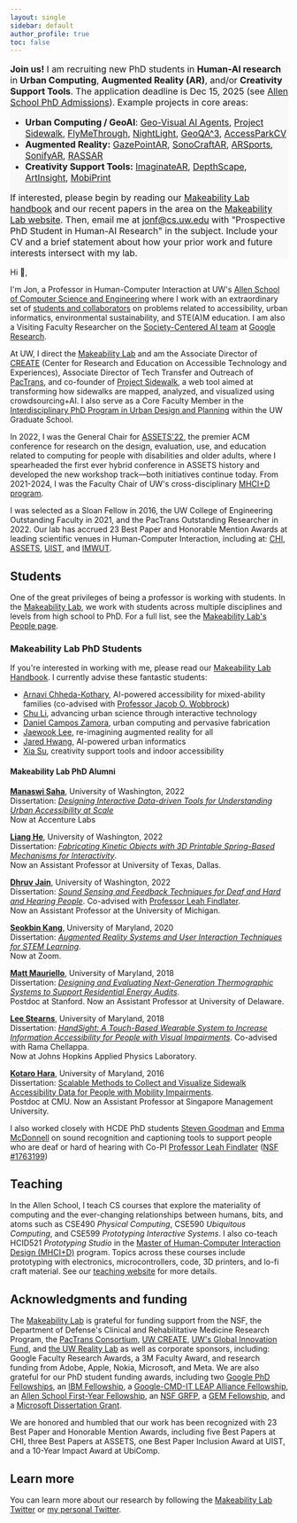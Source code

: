 ```yaml
---
layout: single
sidebar: default
author_profile: true
toc: false
---
```


<div class="notice--info" style="font-size:medium !important; background-color: #f8f8f8;">
  <p>
    <strong>Join us!</strong> I am recruiting new PhD students in <strong>Human-AI research</strong> in <strong>Urban Computing</strong>, <strong>Augmented Reality (AR)</strong>, and/or <strong>Creativity Support Tools</strong>. The application deadline is Dec 15, 2025 (see <a href="https://www.cs.washington.edu/academics/graduate/phd-program/phd-admissions/">Allen School PhD Admissions</a>). Example projects in core areas:
  </p>
  <ul>
    <li>
      <strong>Urban Computing / GeoAI</strong>: <a href="https://makeabilitylab.cs.washington.edu/media/publications/Froehlich_DoesTheCafeEntranceLookAccessibleWhereIsTheDoorTowardsGeospatialAiAgentsForVisualInquiries_ICCVWorkshop2025.pdf">Geo-Visual AI Agents</a>, <a href="https://makeabilitylab.cs.washington.edu/project/sidewalk/">Project Sidewalk</a>, <a href="https://makeabilitylab.cs.washington.edu/project/flymethrough/">FlyMeThrough</a>, <a href="https://makeabilitylab.cs.washington.edu/project/nightlight/">NightLight</a>, <a href="https://makeabilitylab.cs.washington.edu/project/mapoutloud/">GeoQA^3</a>, <a href="https://makeabilitylab.cs.washington.edu/project/accessparkcv/">AccessParkCV</a>
    </li>
    <li>
      <strong>Augmented Reality:</strong> <a href="https://makeabilitylab.cs.washington.edu/project/gazepointar/">GazePointAR</a>, <a href="https://makeabilitylab.cs.washington.edu/project/sonocraftar/">SonoCraftAR</a>, <a href="https://makeabilitylab.cs.washington.edu/media/publications/Lee_TowardsAiPoweredArForEnhancingSportsPlayabilityForPeopleWithLowVisionAnExplorationOfArsports_IDEATExR2024.pdf">ARSports</a>, <a href="https://makeabilitylab.cs.washington.edu/project/SonifyAR/">SonifyAR</a>, <a href="https://makeabilitylab.cs.washington.edu/project/rassar/">RASSAR</a>
    </li>
    <li>
      <strong>Creativity Support Tools:</strong> <a href="https://makeabilitylab.cs.washington.edu/media/publications/Lee_ImaginatearAiAssistedInSituAuthoringInAugmentedReality_UIST2025.pdf">ImaginateAR</a>, <a href="https://makeabilitylab.cs.washington.edu/media/publications/Su_Authoring25DDesignsWithDepthEstimation_CHI2025.pdf">DepthScape</a>, <a href="https://makeabilitylab.cs.washington.edu/project/artinsight/">ArtInsight</a>, <a href="https://makeabilitylab.cs.washington.edu/project/mobiprint/">MobiPrint</a>
    </li>
  </ul>
  <p>
    If interested, please begin by reading our <a href="https://docs.google.com/document/d/1YiiDsfpiolpXjUTj8xWrQwQQUzqrfqT9bocOpaYDrtI">Makeability Lab handbook</a> and our recent papers in the area on the <a href="https://makeabilitylab.cs.washington.edu/publications/">Makeability Lab website</a>. Then, email me at <a href="mailto:jonf@cs.uw.edu">jonf@cs.uw.edu</a> with "Prospective PhD Student in Human-AI Research" in the subject. Include your CV and a brief statement about how your prior work and future interests intersect with my lab.
  </p>
</div>

<!-- **Join us!** I am recruiting new PhD students in Human-AI interested in urban computing and/or AR. Example projects in these areas include:
{: .notice--info style="font-size:medium !important"}
* [Urban Computing / GeoAI:] [Geo-Visual AI Agents](https://makeabilitylab.cs.washington.edu/media/publications/Froehlich_DoesTheCafeEntranceLookAccessibleWhereIsTheDoorTowardsGeospatialAiAgentsForVisualInquiries_ICCVWorkshop2025.pdf), [Project Sidewalk](https://makeabilitylab.cs.washington.edu/project/sidewalk/), [FlyMeThrough](https://makeabilitylab.cs.washington.edu/project/flymethrough/), [NightLight](https://makeabilitylab.cs.washington.edu/project/nightlight/), [GeoQA^3](https://makeabilitylab.cs.washington.edu/project/mapoutloud/), and [AccessParkCV](https://makeabilitylab.cs.washington.edu/project/accessparkcv/)

* [Augmented Reality:] [GazePointAR](https://makeabilitylab.cs.washington.edu/project/gazepointar/), [SonoCraftAR](https://makeabilitylab.cs.washington.edu/project/sonocraftar/), [ARSports](https://makeabilitylab.cs.washington.edu/media/publications/Lee_TowardsAiPoweredArForEnhancingSportsPlayabilityForPeopleWithLowVisionAnExplorationOfArsports_IDEATExR2024.pdf), [SonifyAR](https://makeabilitylab.cs.washington.edu/project/SonifyAR/)

If interested, please begin by reading our [Makeability Lab handbook](https://docs.google.com/document/d/1YiiDsfpiolpXjUTj8xWrQwQQUzqrfqT9bocOpaYDrtI) and our recent papers in the area on the [Makeability Lab website](https://makeabilitylab.cs.washington.edu/publications/). Then, email me at [jonf@cs.uw.edu](jonf@cs.uw.edu) with "Prospective PhD Student in Human-AI Research" in the subject. Include your CV and a brief statement about how your prior work and future interests intersect with my lab. -->


<!-- I am on sabbatical from 2024-2025 🎓. To focus my energy on new research initiatives 🚀, I will not be taking any service requests during this time.
{: .notice--info style="font-size:medium !important"} -->

<!-- **Join us!** I am recruiting new PhD students interested in transforming urban accessibility with computational methods. We are specifically looking for students with background and research experience in applied machine learning and GIS/urban science. Example projects from my lab in this area include Project Sidewalk, RASSR, Sidewalk Equity, and BusStopCV. <br/><br/>
If interested, please begin by reading our [Makeability Lab handbook](https://docs.google.com/document/d/1YiiDsfpiolpXjUTj8xWrQwQQUzqrfqT9bocOpaYDrtI) and our recent papers in the area on the [Makeability Lab website](https://makeabilitylab.cs.washington.edu/publications/). See also our ["Future of Urban Accessibility"](https://accessiblecities.github.io/UrbanAccess2022/pdfs/Froehlich_FutureOfUrbanAccessibility_ASSETS2022WorkshopProposal.pdf) short paper at ASSETS'22 and the [accompanying workshop website](https://accessiblecities.github.io/UrbanAccess2022/). Then, email me at [jonf@cs.uw.edu](jonf@cs.uw.edu) with "Prospective PhD Student (or Postdoc) in UrbanAccess" in the subject. Include your CV and a brief statement about how your prior work and future interests intersect with my lab.
{: .notice--info style="font-size:medium !important"} -->

<!-- You will work with our vibrant, cross-disciplinary [Project Sidewalk](https://projectsidewalk.org/) team on state-of-the-art projects in Crowd+AI to map, assess, and visualize urban accessibility. <br/><br/> -->

Hi 👋,

I'm Jon, a Professor in Human-Computer Interaction at UW's [Allen School of Computer Science and Engineering](http://cs.washington.edu/) where I work with an extraordinary set of [students and collaborators](https://makeabilitylab.cs.washington.edu/people/) on problems related to accessibility, urban informatics, environmental sustainability, and STE(A)M education. I am also a Visiting Faculty Researcher on the [Society-Centered AI team](https://research.google/programs-and-events/society-centered-ai/) at [Google Research](https://research.google/).

At UW, I direct the [Makeability Lab](http://makeabilitylab.io/) and am the Associate Director of [CREATE](https://create.uw.edu/) (Center for Research and Education on Accessible Technology and Experiences), Associate Director of Tech Transfer and Outreach of [PacTrans](http://depts.washington.edu/pactrans/), and co-founder of [Project Sidewalk](http://projectsidewalk.org/), a web tool aimed at transforming how sidewalks are mapped, analyzed, and visualized using crowdsourcing+AI. I also serve as a Core Faculty Member in the [Interdisciplinary PhD Program in Urban Design and Planning](https://grad.uw.edu/about-the-graduate-school/interdisciplinary-programs/urban-design-and-planning/) within the UW Graduate School.

In 2022, I was the General Chair for [ASSETS'22](https://assets22.sigaccess.org/), the premier ACM conference for research on the design, evaluation, use, and education related to computing for people with disabilities and older adults, where I spearheaded the first ever hybrid conference in ASSETS history and developed the new workshop track—both initiatives continue today. From 2021-2024, I was the Faculty Chair of UW's cross-disciplinary [MHCI+D program](https://mhcid.washington.edu/).

I was selected as a Sloan Fellow in 2016, the UW College of Engineering Outstanding Faculty in 2021, and the PacTrans Outstanding Researcher in 2022. Our lab has accrued 23 Best Paper and Honorable Mention Awards at leading scientific venues in Human-Computer Interaction, including at: [CHI](https://dl.acm.org/conference/chi), [ASSETS](https://www.sigaccess.org/assets/), [UIST](https://uist.acm.org/), and [IMWUT](https://dl.acm.org/journal/imwut).

<!-- a co-founding (student) member of [DUB](http://dub.washington.edu), a large, cross-disciplinary organization of academic and industry professionals interested in HCI and Design research,

I am the General Chair for [ASSETS'22](https://assets22.sigaccess.org/), the premier ACM conference for research on the design, evaluation, use, and education related to computing for people with disabilities and older adults.  

Faculty Chair of the [MHCI+D program](https://mhcid.washington.edu/)
-->

## Students

One of the great privileges of being a professor is working with students. In the [Makeability Lab](https://makeabilitylab.cs.washington.edu/), we work with students across multiple disciplines and levels from high school to PhD. For a full list, see the [Makeability Lab's People page](https://makeabilitylab.cs.washington.edu/people/).

### Makeability Lab PhD Students

If you're interested in working with me, please read our [Makeability Lab Handbook](https://docs.google.com/document/d/1YiiDsfpiolpXjUTj8xWrQwQQUzqrfqT9bocOpaYDrtI). I currently advise these fantastic students:

* [Arnavi Chheda-Kothary](https://www.linkedin.com/in/arnavichheda/), AI-powered accessibility for mixed-ability families (co-advised with [Professor Jacob O. Wobbrock](http://faculty.washington.edu/wobbrock/))
* [Chu Li](https://www.chu-li.me/), advancing urban science through interactive technology
* [Daniel Campos Zamora](https://www.danielcamposzamora.com/), urban computing and pervasive fabrication
* [Jaewook Lee](https://jaewook-lee.com/), re-imagining augmented reality for all
* [Jared Hwang](https://jared-hwang.github.io/), AI-powered urban informatics
* [Xia Su](https://xiasu.github.io/), creativity support tools and indoor accessibility

#### Makeability Lab PhD Alumni

**[Manaswi Saha](https://homes.cs.washington.edu/~manaswi/)**, University of Washington, 2022<br/>
Dissertation: [*Designing Interactive Data-driven Tools for Understanding Urban Accessibility at Scale*](https://makeabilitylab.cs.washington.edu/media/publications/Saha_DesigningInteractiveDataDrivenToolsForUnderstandingUrbanAccessibilityAtScale_UWCSPHDDISSERTATION2022.pdf)<br/>
Now at Accenture Labs

**[Liang He](https://www.lianghe.me/)**, University of Washington, 2022<br/>
Dissertation: [*Fabricating Kinetic Objects with 3D Printable Spring-Based Mechanisms for Interactivity*](https://makeabilitylab.cs.washington.edu/media/publications/He_FabricatingKineticObjectsWith3DPrintableSpringBasedMechanismsForInteractivity_UWCSPHDDISSERTATION2022.pdf).<br/>
Now an Assistant Professor at University of Texas, Dallas.

**[Dhruv Jain](https://homes.cs.washington.edu/~djain/)**, University of Washington, 2022<br/>
Dissertation: [*Sound Sensing and Feedback Techniques for Deaf and Hard and Hearing People*](https://makeabilitylab.cs.washington.edu/media/publications/Jain_SoundSensingAndFeedbackTechniquesForDeafAndHardOfHearingPeople_UWCSPHDDISSERTATION2022.pdf).
Co-advised with [Professor Leah Findlater](https://www.hcde.washington.edu/findlater).<br/> Now an Assistant Professor at the University of Michigan.

**[Seokbin Kang](http://www.livehighkang.com/)**, University of Maryland, 2020<br/>
Dissertation: [*Augmented Reality Systems and User Interaction Techniques for STEM Learning*](https://makeabilitylab.cs.washington.edu/media/publications/Kang_AugmentedRealitySystemsAndUserInteractionTechniquesForStemLearning_UMDCSPHDDISSERTATION2020.pdf).<br/>
Now at Zoom.

**[Matt Mauriello](https://www.eecis.udel.edu/~mlm/)**, University of Maryland, 2018<br/>
Dissertation: [*Designing and Evaluating Next-Generation Thermographic Systems to Support Residential Energy Audits*](https://makeabilitylab.cs.washington.edu/media/publications/Mauriello_DesigningAndEvaluatingNextGenerationThermographicSystemsToSupportResidentialEnergyAudits_2018.pdf).<br/> Postdoc at Stanford. Now an Assistant Professor at University of Delaware.

**[Lee Stearns](http://www.leestearns.com/)**, University of Maryland, 2018<br/>
Dissertation: [*HandSight: A Touch-Based Wearable System to Increase Information Accessibility for People with Visual Impairments*](https://makeabilitylab.cs.washington.edu/media/publications/Stearns_HandsightATouchBasedWearableSystemToIncreaseInformationAccessibilityForPeopleWithVisualImpairments_2018.pdf). Co-advised with Rama Chellappa.<br/> Now at Johns Hopkins Applied Physics Laboratory.

**[Kotaro Hara](https://kotarohara.com/)**, University of Maryland, 2016<br/> 
Dissertation: [Scalable Methods to Collect and Visualize Sidewalk Accessibility Data for People with Mobility Impairments](https://makeabilitylab.cs.washington.edu/media/publications/Hara_ScalableMethodsToCollectAndVisualizeSidewalkAccessibilityDataForPeopleWithMobilityImpairments_2016.pdf).<br/> Postdoc at CMU. Now an Assistant Professor at Singapore Management University.

I also worked closely with HCDE PhD students [Steven Goodman](https://www.linkedin.com/in/steven-m-goodman/) and [Emma McDonnell](https://www.linkedin.com/in/ejmcdonnell/) on sound recognition and captioning tools to support people who are deaf or hard of hearing with Co-PI [Professor Leah Findlater](https://www.hcde.washington.edu/findlater) ([NSF #1763199](https://www.nsf.gov/awardsearch/showAward?AWD_ID=1763199&HistoricalAwards=false))

## Teaching

In the Allen School, I teach CS courses that explore the materiality of computing and the ever-changing relationships between humans, bits, and atoms such as CSE490 _Physical Computing_, CSE590 _Ubiquitous Computing_, and CSE599 _Prototyping Interactive Systems_. I also co-teach HCID521 _Prototyping Studio_ in the [Master of Human-Computer Interaction Design (MHCI+D)](https://mhcid.washington.edu/) program. Topics across these courses include prototyping with electronics, microcontrollers, code, 3D printers, and lo-fi craft material. See our [teaching website](https://makeabilitylab.github.io/physcomp/) for more details.

## Acknowledgments and funding

The [Makeability Lab](https://makeabilitylab.cs.washington.edu) is grateful for funding support from the NSF, the Department of Defense's Clinical and Rehabilitative Medicine Research Program, the [PacTrans Consortium](http://depts.washington.edu/pactrans/),  [UW CREATE](https://create.uw.edu/), [UW's Global Innovation Fund](https://www.washington.edu/globalaffairs/gif/), and [the UW Reality Lab](https://realitylab.uw.edu/) as well as corporate sponsors, including: Google Faculty Research Awards, a 3M Faculty Award, and research funding from Adobe, Apple, Nokia, Microsoft, and Meta. We are also grateful for our PhD student funding awards, including two [Google PhD Fellowships](https://research.google/outreach/phd-fellowship/), an [IBM Fellowship](https://research.ibm.com/university/awards/fellowships.html), a [Google-CMD-IT LEAP Alliance Fellowship](https://cmd-it.org/news-recent/how-cmd-it-is-teaming-up-with-google-research-to-diversify-computing/), an [Allen School First-Year Fellowship](https://www.cs.washington.edu/academics/phd/handbook/fellowships), an [NSF GRFP](https://www.nsfgrfp.org/), a [GEM Fellowship](https://www.gemfellowship.org/gem-fellowship-program/), and a [Microsoft Dissertation Grant](https://www.microsoft.com/en-us/research/academic-program/dissertation-grant/?OCID=msr_program_dissgrant_tw#!grant-recipients).

We are honored and humbled that our work has been recognized with 23 Best Paper and Honorable Mention Awards, including five Best Papers at CHI, three Best Papers at ASSETS, one Best Paper Inclusion Award at UIST, and a 10-Year Impact Award at UbiComp.

## Learn more

You can learn more about our research by following the [Makeability Lab Twitter](http://twitter.com/makeabilitylab) or [my personal Twitter](https://twitter.com/jonfroehlich).
